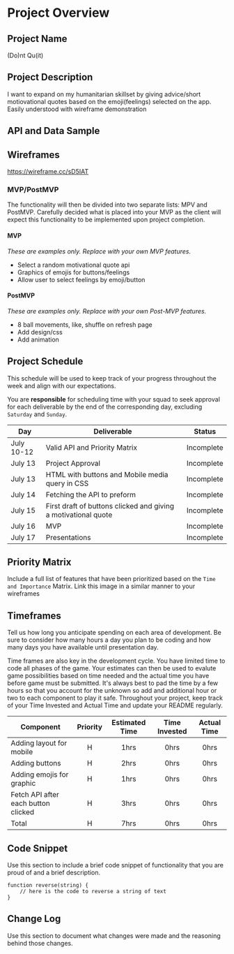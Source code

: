 # Project Overview

## Project Name

(Do)nt Qu(it)

## Project Description

I want to expand on my humanitarian skillset by giving advice/short motiovational quotes based on the emoji(feelings) selected on the app. Easily understood with wireframe demonstration

## API and Data Sample



## Wireframes

https://wireframe.cc/sD5IAT

### MVP/PostMVP

The functionality will then be divided into two separate lists: MPV and PostMVP.  Carefully decided what is placed into your MVP as the client will expect this functionality to be implemented upon project completion.  

#### MVP 
*These are examples only. Replace with your own MVP features.*

- Select a random motivational quote api
- Graphics of emojis for buttons/feelings	
- Allow user to select feelings by emoji/button

#### PostMVP  
*These are examples only. Replace with your own Post-MVP features.*

- 8 ball movements, like, shuffle on refresh page
- Add design/css
- Add animation


## Project Schedule

This schedule will be used to keep track of your progress throughout the week and align with our expectations.  

You are **responsible** for scheduling time with your squad to seek approval for each deliverable by the end of the corresponding day, excluding `Saturday` and `Sunday`.

|  Day | Deliverable | Status
|---|---| ---|
|July 10-12| Valid API and Priority Matrix  | Incomplete
|July 13| Project Approval | Incomplete
|July 13| HTML with buttons and Mobile media query in CSS | Incomplete
|July 14| Fetching the API to preform | Incomplete
|July 15| First draft of buttons clicked and giving a motivational quote  | Incomplete
|July 16| MVP | Incomplete
|July 17| Presentations | Incomplete

## Priority Matrix

Include a full list of features that have been prioritized based on the `Time and Importance` Matrix.  Link this image in a similar manner to your wireframes

## Timeframes

Tell us how long you anticipate spending on each area of development. Be sure to consider how many hours a day you plan to be coding and how many days you have available until presentation day.

Time frames are also key in the development cycle.  You have limited time to code all phases of the game.  Your estimates can then be used to evalute game possibilities based on time needed and the actual time you have before game must be submitted. It's always best to pad the time by a few hours so that you account for the unknown so add and additional hour or two to each component to play it safe. Throughout your project, keep track of your Time Invested and Actual Time and update your README regularly.

| Component | Priority | Estimated Time | Time Invested | Actual Time |
| --- | :---: |  :---: | :---: | :---: |
| Adding layout for mobile | H | 1hrs| 0hrs | 0hrs |
| Adding buttons| H | 2hrs| 0hrs | 0hrs |
| Adding emojis for graphic | H | 1hrs| 0hrs | 0hrs |
| Fetch API after each button clicked | H | 3hrs| 0hrs | 0hrs |
| Total | H | 7hrs| 0hrs | 0hrs |

## Code Snippet

Use this section to include a brief code snippet of functionality that you are proud of and a brief description.  

```
function reverse(string) {
	// here is the code to reverse a string of text
}
```

## Change Log
 Use this section to document what changes were made and the reasoning behind those changes.  
